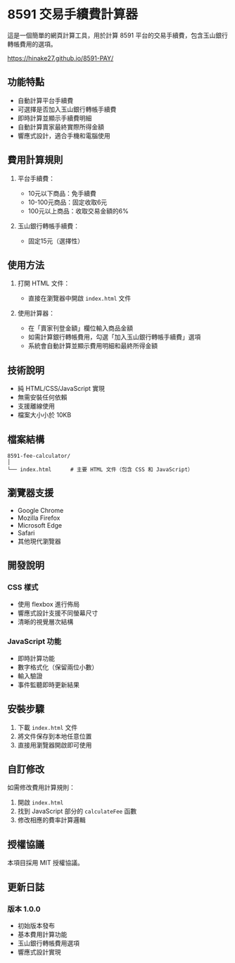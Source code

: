 # 8591 交易手續費計算器

這是一個簡單的網頁計算工具，用於計算 8591 平台的交易手續費，包含玉山銀行轉帳費用的選項。

https://hinake27.github.io/8591-PAY/

## 功能特點

- 自動計算平台手續費
- 可選擇是否加入玉山銀行轉帳手續費
- 即時計算並顯示手續費明細
- 自動計算賣家最終實際所得金額
- 響應式設計，適合手機和電腦使用

## 費用計算規則

1. 平台手續費：
   - 10元以下商品：免手續費
   - 10-100元商品：固定收取6元
   - 100元以上商品：收取交易金額的6%

2. 玉山銀行轉帳手續費：
   - 固定15元（選擇性）

## 使用方法

1. 打開 HTML 文件：
   - 直接在瀏覽器中開啟 `index.html` 文件

2. 使用計算器：
   - 在「賣家刊登金額」欄位輸入商品金額
   - 如需計算銀行轉帳費用，勾選「加入玉山銀行轉帳手續費」選項
   - 系統會自動計算並顯示費用明細和最終所得金額

## 技術說明

- 純 HTML/CSS/JavaScript 實現
- 無需安裝任何依賴
- 支援離線使用
- 檔案大小小於 10KB

## 檔案結構

```
8591-fee-calculator/
│
└── index.html      # 主要 HTML 文件（包含 CSS 和 JavaScript）
```

## 瀏覽器支援

- Google Chrome
- Mozilla Firefox
- Microsoft Edge
- Safari
- 其他現代瀏覽器

## 開發說明

### CSS 樣式
- 使用 flexbox 進行佈局
- 響應式設計支援不同螢幕尺寸
- 清晰的視覺層次結構

### JavaScript 功能
- 即時計算功能
- 數字格式化（保留兩位小數）
- 輸入驗證
- 事件監聽即時更新結果

## 安裝步驟

1. 下載 `index.html` 文件
2. 將文件保存到本地任意位置
3. 直接用瀏覽器開啟即可使用

## 自訂修改

如需修改費用計算規則：
1. 開啟 `index.html`
2. 找到 JavaScript 部分的 `calculateFee` 函數
3. 修改相應的費率計算邏輯

## 授權協議

本項目採用 MIT 授權協議。

## 更新日誌

### 版本 1.0.0
- 初始版本發布
- 基本費用計算功能
- 玉山銀行轉帳費用選項
- 響應式設計實現
